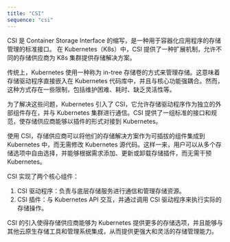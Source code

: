 ```yaml
---
title: "CSI"
sequence: "csi"
---
```


CSI 是 Container Storage Interface 的缩写，是一种用于容器化应用程序的存储管理的标准接口。
在 Kubernetes（K8s）中，CSI 提供了一种扩展机制，允许不同的存储供应商为 K8s 集群提供存储解决方案。

传统上，Kubernetes 使用一种称为 in-tree 存储卷的方式来管理存储。这意味着存储驱动程序直接嵌入在 Kubernetes 代码库中，并且与核心功能强耦合。然而，这种方式存在一些限制，包括维护困难、耗时、缺乏灵活性等。

为了解决这些问题，Kubernetes 引入了 CSI，它允许存储驱动程序作为独立的外部组件存在，并与 Kubernetes 集群进行通信。CSI 提供了一组标准的接口和规范，使存储供应商能够以插件的形式对接到 Kubernetes。

使用 CSI，存储供应商可以将他们的存储解决方案作为可插拔的组件集成到 Kubernetes 中，而无需修改 Kubernetes 源代码。这样一来，用户可以从多个存储选项中自由选择，并能够根据需求添加、更新或卸载存储插件，而无需干预 Kubernetes。

CSI 实现了两个核心组件：

1. CSI 驱动程序：负责与底层存储服务进行通信和管理存储资源。
2. CSI 插件：与 Kubernetes API 交互，并通过调用 CSI 驱动程序来执行实际的存储操作。

CSI 的引入使得存储供应商能够为 Kubernetes 提供更多的存储选项，并且能够与其他云原生存储工具和管理系统集成，从而提供更强大和灵活的存储管理能力。
